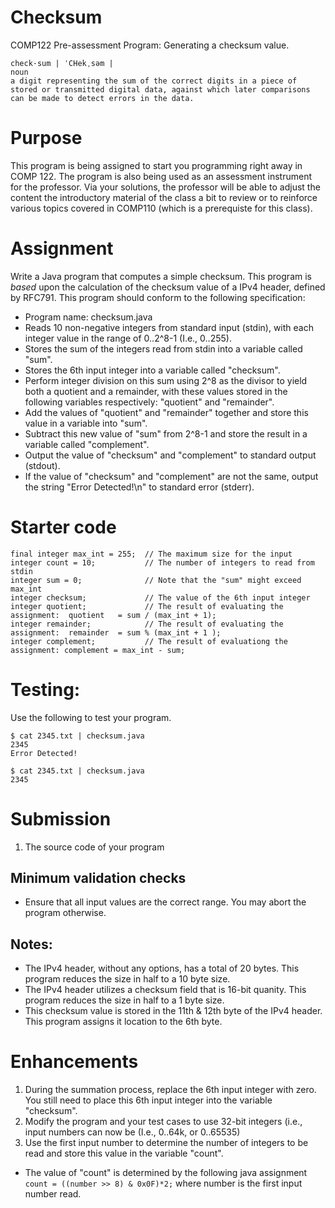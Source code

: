 # Checksum
COMP122 Pre-assessment Program: Generating a checksum value.

```
check·sum | ˈCHekˌsəm |
noun
a digit representing the sum of the correct digits in a piece of stored or transmitted digital data, against which later comparisons can be made to detect errors in the data.
```


# Purpose
This program is being assigned to start you programming right away in COMP 122.  The program is also being used as an assessment instrument for the professor.  Via your solutions, the professor will be able to adjust the content the introductory material of the class a bit to review or to reinforce various topics covered in COMP110 (which is a prerequiste for this class). 


# Assignment
Write a Java program that computes a simple checksum.  This program is *based* upon the calculation of the checksum value of a IPv4 header, defined by RFC791. This program should conform to the following specification:

* Program name: checksum.java
* Reads 10 non-negative integers from standard input (stdin), with each integer value in the range of 0..2^8-1 (I.e., 0..255).
* Stores the sum of the integers read from stdin into a variable called "sum".
* Stores the 6th input integer into a variable called "checksum".
* Perform integer division on this sum using 2^8 as the divisor to yield both a quotient and a remainder, with these values stored in the following variables respectively: "quotient" and "remainder".
* Add the values of "quotient" and "remainder" together and store this value in a variable into "sum".
* Subtract this new value of "sum" from 2^8-1 and store the result in a variable called "complement".
* Output the value of "checksum" and "complement" to standard output (stdout).
* If the value of "checksum" and "complement" are not the same, output the string "Error Detected!\n" to standard error (stderr).

# Starter code

```
final integer max_int = 255;  // The maximum size for the input
integer count = 10;           // The number of integers to read from stdin
integer sum = 0;              // Note that the "sum" might exceed max_int
integer checksum;             // The value of the 6th input integer
integer quotient;             // The result of evaluating the assignment:  quotient   = sum / (max_int + 1);
integer remainder;            // The result of evaluating the assignment:  remainder  = sum % (max_int + 1 );
integer complement;           // The result of evaluationg the assignment: complement = max_int - sum;
```

# Testing:
Use the following to test your program.

```
$ cat 2345.txt | checksum.java
2345
Error Detected!
```
```
$ cat 2345.txt | checksum.java
2345
```

# Submission
1. The source code of your program


## Minimum validation checks
* Ensure that all input values are the correct range.  You may abort the program otherwise.

## Notes:
* The IPv4 header, without any options, has a total of 20 bytes. This program reduces the size in half to a 10 byte size.
* The IPv4 header utilizes a checksum field that is 16-bit quanity. This program reduces the size in half to a 1 byte size.
* This checksum value is stored in the 11th & 12th byte of the IPv4 header. This program assigns it location to the 6th byte.

# Enhancements
1. During the summation process, replace the 6th input integer with zero. You still need to place this 6th input integer into the variable "checksum".
1. Modify the program and your test cases to use 32-bit integers (i.e., input numbers can now be (I.e., 0..64k, or 0..65535)
1. Use the first input number to determine the number of integers to be read and store this value in the variable "count".  
  * The value of "count" is determined by the following java assignment `count = ((number >> 8) & 0x0F)*2;` where number is the first input number read.


